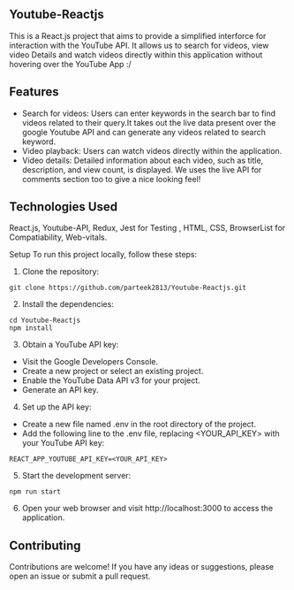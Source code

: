 ## Youtube-Reactjs

This is a React.js project that aims to provide a simplified interforce for interaction with the YouTube API. It allows us to search for videos, view video Details and watch videos directly within this application without hovering over the YouTube App :/

## Features

- Search for videos: Users can enter keywords in the search bar to find videos related to their query.It takes out the live data present over the google Youtube API and can generate any videos related to search keyword.
- Video playback: Users can watch videos directly within the application.
- Video details: Detailed information about each video, such as title, description, and view count, is displayed. We uses the live API for comments section too to give a nice looking feel!

## Technologies Used

React.js, Youtube-API, Redux, Jest for Testing , HTML, CSS, BrowserList for Compatiability, Web-vitals.

Setup
To run this project locally, follow these steps:

1. Clone the repository:

```
git clone https://github.com/parteek2813/Youtube-Reactjs.git

```

2. Install the dependencies:

```
cd Youtube-Reactjs
npm install
```

3. Obtain a YouTube API key:

- Visit the Google Developers Console.
- Create a new project or select an existing project.
- Enable the YouTube Data API v3 for your project.
- Generate an API key.

4. Set up the API key:

- Create a new file named .env in the root directory of the project.
- Add the following line to the .env file, replacing <YOUR_API_KEY> with your YouTube API key:

```
REACT_APP_YOUTUBE_API_KEY=<YOUR_API_KEY>
```

5. Start the development server:

```
npm run start
```

6. Open your web browser and visit http://localhost:3000 to access the application.

## Contributing

Contributions are welcome! If you have any ideas or suggestions, please open an issue or submit a pull request.

